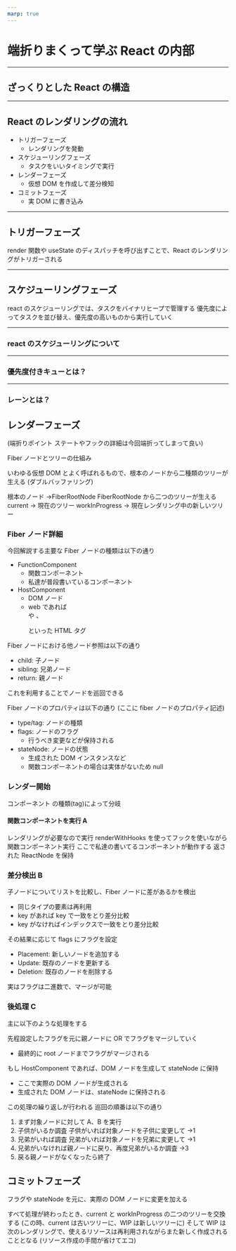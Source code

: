 ```yaml
---
marp: true
---
```


# 端折りまくって学ぶ React の内部

---

<!-- (三分間なのでかなり端折る) -->

## ざっくりとした React の構造

<!-- (ここに、優先度付きキューや Fiber ツリーの構造を図示 -->
<!-- Fiber ツリーについては、current と workInProgress の二つのツリーが存在することを明示) -->

---

## React のレンダリングの流れ

- トリガーフェーズ
  - レンダリングを発動
- スケジューリングフェーズ
  - タスクをいいタイミングで実行
- レンダーフェーズ
  - 仮想 DOM を作成して差分検知
- コミットフェーズ
  - 実 DOM に書き込み

---

## トリガーフェーズ

render 関数や useState のディスパッチを呼び出すことで、React のレンダリングがトリガーされる

<!-- (ここはかなり端折る -->
<!-- update オブジェクトの話もしない) -->

---

## スケジューリングフェーズ

react のスケジューリングでは、タスクをバイナリヒープで管理する
優先度によってタスクを並び替え、優先度の高いものから実行していく

---

### react のスケジューリングについて

<!-- 独自のスケジューラ react-scheduler を利用している
それぞれのタスクについて期限が設定されており、Concurrent Mode では適宜中断するべきかを判断する関数を呼び出し、必要であればタスクを中断するような仕組みがある
この仕組みは Python の asyncio のような協調的スケジューリングに近い -->

<!-- (ここも「協調的スケジューリングにより中断可能です」とだけ言及して端折る) -->

---

### 優先度付きキューとは？

<!-- (余談として扱う)

(優先度付きキューの詳細について解説。React の Scheduler パッケージのタスクキューで利用されている)

(橋折ポイント: 実際はタスクキューとタイマーキューの 2 つが存在するが、今回はタスクキューのみ解説) -->

---

### レーンとは？

<!-- (レーンの詳細について解説。ビットマスクで表現されて優先度を表現するということ) -->

## レンダーフェーズ

(端折りポイント
ステートやフックの詳細は今回端折ってしまって良い)

Fiber ノードとツリーの仕組み

いわゆる仮想 DOM とよく呼ばれるもので、根本のノードから二種類のツリーが生える
(ダブルバッファリング)

根本のノード →FiberRootNode
FiberRootNode から二つのツリーが生える
current → 現在のツリー
workInProgress → 現在レンダリング中の新しいツリー

### Fiber ノード詳細

今回解説する主要な Fiber ノードの種類は以下の通り

- FunctionComponent
  - 関数コンポーネント
  - 私達が普段書いているコンポーネント
- HostComponent
  - DOM ノード
  - web であれば<div> や <span>、<p> といった HTML タグ

Fiber ノードにおける他ノード参照は以下の通り

- child: 子ノード
- sibling: 兄弟ノード
- return: 親ノード

これを利用することでノードを巡回できる

Fiber ノードのプロパティは以下の通り
(ここに fiber ノードのプロパティ記述)

- type/tag: ノードの種類
- flags: ノードのフラグ
  - 行うべき変更などが保持される
- stateNode: ノードの状態
  - 生成された DOM インスタンスなど
  - 関数コンポーネントの場合は実体がないため null

### レンダー開始

<!-- early bailoutは省略 -->

コンポーネント の種類(tag)によって分岐

#### 関数コンポーネントを実行 A

<!-- (beginWorkのreconcile前部分、関数コンポーネントはここが処理必要になる) -->

レンダリングが必要なので実行
renderWithHooks を使ってフックを使いながら関数コンポーネント実行
ここで私達の書いてるコンポーネントが動作する
返された ReactNode を保持

### 差分検出 B

<!-- (beginWorkのreconcile部分、差分検出の処理) -->

子ノードについてリストを比較し、Fiber ノードに差があるかを検出

- 同じタイプの要素は再利用
- key があれば key で一致をとり差分比較
- key がなければインデックスで一致をとり差分比較

その結果に応じて flags にフラグを設定

- Placement: 新しいノードを追加する
- Update: 既存のノードを更新する
- Deletion: 既存のノードを削除する

実はフラグは二進数で、マージが可能

### 後処理 C

<!-- (beginWorkのcompleteWork部分、後処理の処理) -->

主に以下のような処理をする

先程設定したフラグを元に親ノードに OR でフラグをマージしていく

- 最終的に root ノードまでフラグがマージされる

もし HostComponent であれば、DOM ノードを生成して stateNode に保持

- ここで実際の DOM ノードが生成される
- 生成された DOM ノードは、stateNode に保持される

この処理の繰り返しが行われる
巡回の順番は以下の通り

1. まず対象ノードに対して A、B を実行
2. 子供がいるか調査 子供がいれば対象ノードを子供に変更して →1
3. 兄弟がいれば調査 兄弟がいれば対象ノードを兄弟に変更して →1
4. 兄弟がいなければ親ノードに戻り、再度兄弟がいるか調査 →3
5. 戻る親ノードがなくなったら終了

## コミットフェーズ

フラグや stateNode を元に、実際の DOM ノードに変更を加える

すべて処理が終わったとき、current と workInProgress の二つのツリーを交換する
(この時、current は古いツリーに、WIP は新しいツリーに)
そして WIP は次のレンダリングで、使えるリソースは再利用されながらまた新しく作成されることとなる
(リソース作成の手間が省けてエコ)

